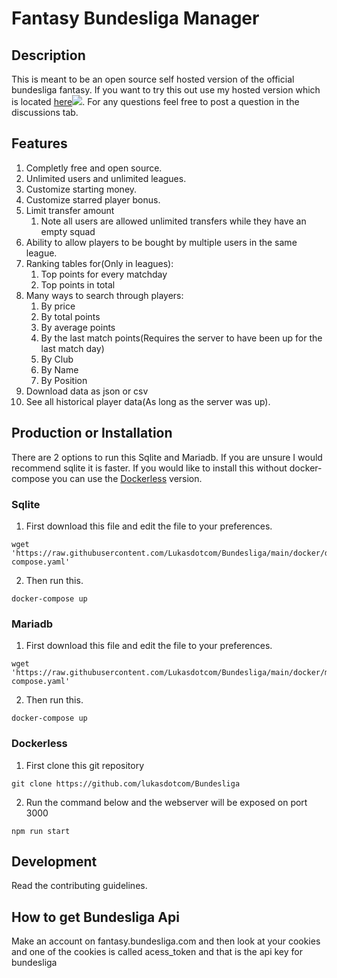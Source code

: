 # Fantasy Bundesliga Manager

## Description

This is meant to be an open source self hosted version of the official bundesliga fantasy. If you want to try this out use my hosted version which is located [here](https://bundesliga.lschaefer.xyz)![](https://uptime.lschaefer.xyz/api/badge/15/uptime/720?label=30&labelSuffix=d). For any questions feel free to post a question in the discussions tab.

## Features

1. Completly free and open source.
2. Unlimited users and unlimited leagues.
3. Customize starting money.
4. Customize starred player bonus.
5. Limit transfer amount
   1. Note all users are allowed unlimited transfers while they have an empty squad
6. Ability to allow players to be bought by multiple users in the same league.
7. Ranking tables for(Only in leagues):
   1. Top points for every matchday
   2. Top points in total
8. Many ways to search through players:
   1. By price
   2. By total points
   3. By average points
   4. By the last match points(Requires the server to have been up for the last match day)
   5. By Club
   6. By Name
   7. By Position
9. Download data as json or csv
10. See all historical player data(As long as the server was up).

## Production or Installation

There are 2 options to run this Sqlite and Mariadb. If you are unsure I would recommend sqlite it is faster. If you would like to install this without docker-compose you can use the [Dockerless](#dockerless) version.

### Sqlite

1. First download this file and edit the file to your preferences.

```
wget 'https://raw.githubusercontent.com/Lukasdotcom/Bundesliga/main/docker/docker-compose.yaml'
```

2. Then run this.

```
docker-compose up
```

### Mariadb

1. First download this file and edit the file to your preferences.

```
wget 'https://raw.githubusercontent.com/Lukasdotcom/Bundesliga/main/docker/mariadb/docker-compose.yaml'
```

2. Then run this.

```
docker-compose up
```

### Dockerless

1. First clone this git repository

```
git clone https://github.com/lukasdotcom/Bundesliga
```

2. Run the command below and the webserver will be exposed on port 3000

```
npm run start
```

## Development

Read the contributing guidelines.

## How to get Bundesliga Api

Make an account on fantasy.bundesliga.com and then look at your cookies and one of the cookies is called acess_token and that is the api key for bundesliga
